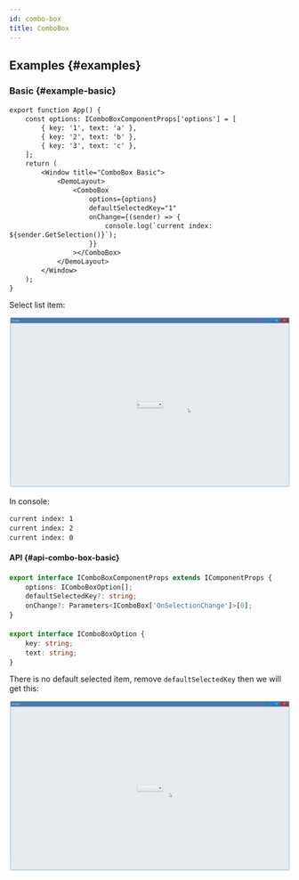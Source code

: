 ```yaml
---
id: combo-box
title: ComboBox
---
```


## Examples {#examples}

### Basic {#example-basic}

```tsx
export function App() {
    const options: IComboBoxComponentProps['options'] = [
        { key: '1', text: 'a' },
        { key: '2', text: 'b' },
        { key: '3', text: 'c' },
    ];
    return (
        <Window title="ComboBox Basic">
            <DemoLayout>
                <ComboBox
                    options={options}
                    defaultSelectedKey="1"
                    onChange={(sender) => {
                        console.log(`current index: ${sender.GetSelection()}`);
                    }}
                ></ComboBox>
            </DemoLayout>
        </Window>
    );
}
```

Select list item:

![combo box basic](./assets/combo-box-basic.gif)

In console:

```bash
current index: 1
current index: 2
current index: 0
```

#### API {#api-combo-box-basic}

```ts
export interface IComboBoxComponentProps extends IComponentProps {
    options: IComboBoxOption[];
    defaultSelectedKey?: string;
    onChange?: Parameters<IComboBox['OnSelectionChange']>[0];
}

export interface IComboBoxOption {
    key: string;
    text: string;
}
```

There is no default selected item, remove `defaultSelectedKey` then we will get this:

![combo box default selection](./assets/combo-box-default-selection.gif)
